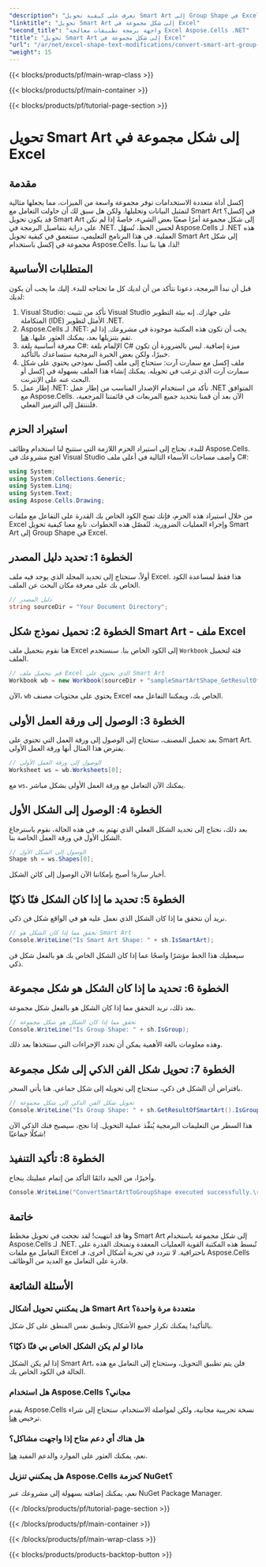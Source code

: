 ```yaml
---
"description": "تعرف على كيفية تحويل Smart Art إلى Group Shape في Excel باستخدام Aspose.Cells for .NET من خلال هذا البرنامج التعليمي خطوة بخطوة."
"linktitle": "تحويل Smart Art إلى شكل مجموعة في Excel"
"second_title": "واجهة برمجة تطبيقات معالجة Excel Aspose.Cells .NET"
"title": "تحويل Smart Art إلى شكل مجموعة في Excel"
"url": "/ar/net/excel-shape-text-modifications/convert-smart-art-group-shape-excel/"
"weight": 15
---
```


{{< blocks/products/pf/main-wrap-class >}}

{{< blocks/products/pf/main-container >}}

{{< blocks/products/pf/tutorial-page-section >}}

# تحويل Smart Art إلى شكل مجموعة في Excel

## مقدمة
إكسل أداة متعددة الاستخدامات توفر مجموعة واسعة من الميزات، مما يجعلها مثالية لتمثيل البيانات وتحليلها. ولكن هل سبق لك أن حاولت التعامل مع Smart Art في إكسل؟ قد يكون تحويل Smart Art إلى شكل مجموعة أمرًا صعبًا بعض الشيء، خاصةً إذا لم تكن على دراية بتفاصيل البرمجة في .NET. لحسن الحظ، تُسهّل Aspose.Cells لـ .NET هذه العملية. في هذا البرنامج التعليمي، سنتعمق في كيفية تحويل Smart Art إلى شكل مجموعة في إكسل باستخدام Aspose.Cells. لذا، هيا بنا نبدأ!
## المتطلبات الأساسية
قبل أن نبدأ البرمجة، دعونا نتأكد من أن لديك كل ما تحتاجه للبدء. إليك ما يجب أن يكون لديك:
1. Visual Studio: تأكد من تثبيت Visual Studio على جهازك. إنه بيئة التطوير المتكاملة (IDE) الأمثل لتطوير .NET.
2. Aspose.Cells لـ .NET: يجب أن تكون هذه المكتبة موجودة في مشروعك. إذا لم تقم بتنزيلها بعد، يمكنك العثور عليها. [هنا](https://releases.aspose.com/cells/net/).
3. معرفة أساسية بلغة C#: الإلمام بلغة C# ميزة إضافية. ليس بالضرورة أن تكون خبيرًا، ولكن بعض الخبرة البرمجية ستساعدك بالتأكيد.
4. ملف إكسل مع سمارت آرت: ستحتاج إلى ملف إكسل نموذجي يحتوي على شكل سمارت آرت الذي ترغب في تحويله. يمكنك إنشاء هذا الملف بسهولة في إكسل أو البحث عنه على الإنترنت.
5. إطار عمل .NET: تأكد من استخدام الإصدار المناسب من إطار عمل .NET المتوافق مع Aspose.Cells.
الآن بعد أن قمنا بتحديد جميع المربعات في قائمتنا المرجعية، فلننتقل إلى الترميز الفعلي.
## استيراد الحزم
للبدء، نحتاج إلى استيراد الحزم اللازمة التي ستتيح لنا استخدام وظائف Aspose.Cells. افتح مشروعك في Visual Studio وأضف مساحات الأسماء التالية في أعلى ملف C#:
```csharp
using System;
using System.Collections.Generic;
using System.Linq;
using System.Text;
using Aspose.Cells.Drawing;
```
من خلال استيراد هذه الحزم، فإنك تمنح الكود الخاص بك القدرة على التفاعل مع ملفات Excel وإجراء العمليات الضرورية.
لنُفصّل هذه الخطوات. تابع معنا كيفية تحويل Smart Art إلى Group Shape في Excel.
## الخطوة 1: تحديد دليل المصدر
أولاً، ستحتاج إلى تحديد المجلد الذي يوجد فيه ملف Excel. هذا فقط لمساعدة الكود الخاص بك على معرفة مكان البحث عن الملف.
```csharp
// دليل المصدر
string sourceDir = "Your Document Directory";
```
## الخطوة 2: تحميل نموذج شكل Smart Art - ملف Excel
هنا نقوم بتحميل ملف Excel إلى الكود الخاص بنا. سنستخدم `Workbook` فئة لتحميل الملف.
```csharp
// قم بتحميل ملف Excel الذي يحتوي على Smart Art
Workbook wb = new Workbook(sourceDir + "sampleSmartArtShape_GetResultOfSmartArt.xlsx");
```
الآن، `wb` يحتوي على محتويات مصنف Excel الخاص بك، ويمكننا التفاعل معه.
## الخطوة 3: الوصول إلى ورقة العمل الأولى
بعد تحميل المصنف، ستحتاج إلى الوصول إلى ورقة العمل التي تحتوي على Smart Art. يفترض هذا المثال أنها ورقة العمل الأولى.
```csharp
// الوصول إلى ورقة العمل الأولى
Worksheet ws = wb.Worksheets[0];
```
مع `ws`، يمكنك الآن التعامل مع ورقة العمل الأولى بشكل مباشر.
## الخطوة 4: الوصول إلى الشكل الأول
بعد ذلك، نحتاج إلى تحديد الشكل الفعلي الذي نهتم به. في هذه الحالة، نقوم باسترجاع الشكل الأول في ورقة العمل الخاصة بنا.
```csharp
// الوصول إلى الشكل الأول
Shape sh = ws.Shapes[0];
```
أخبار سارة! أصبح بإمكاننا الآن الوصول إلى كائن الشكل.
## الخطوة 5: تحديد ما إذا كان الشكل فنًا ذكيًا
نريد أن نتحقق ما إذا كان الشكل الذي نعمل عليه هو في الواقع شكل فن ذكي. 
```csharp
// تحقق مما إذا كان الشكل هو Smart Art
Console.WriteLine("Is Smart Art Shape: " + sh.IsSmartArt);
```
سيعطيك هذا الخط مؤشرًا واضحًا عما إذا كان الشكل الخاص بك هو بالفعل شكل فن ذكي.
## الخطوة 6: تحديد ما إذا كان الشكل هو شكل مجموعة
بعد ذلك، نريد التحقق مما إذا كان الشكل هو بالفعل شكل مجموعة. 
```csharp
// تحقق مما إذا كان الشكل هو شكل مجموعة
Console.WriteLine("Is Group Shape: " + sh.IsGroup);
```
وهذه معلومات بالغة الأهمية يمكن أن تحدد الإجراءات التي سنتخذها بعد ذلك.
## الخطوة 7: تحويل شكل الفن الذكي إلى شكل مجموعة
بافتراض أن الشكل فن ذكي، ستحتاج إلى تحويله إلى شكل جماعي. هنا يأتي السحر.
```csharp
// تحويل شكل الفن الذكي إلى شكل مجموعة
Console.WriteLine("Is Group Shape: " + sh.GetResultOfSmartArt().IsGroup);
```
هذا السطر من التعليمات البرمجية يُنفِّذ عملية التحويل. إذا نجح، سيصبح فنك الذكي الآن شكلًا جماعيًا!
## الخطوة 8: تأكيد التنفيذ
وأخيرًا، من الجيد دائمًا التأكد من إتمام عمليتك بنجاح.
```csharp
Console.WriteLine("ConvertSmartArtToGroupShape executed successfully.\r\n");
```

## خاتمة
وها قد انتهيت! لقد نجحت في تحويل مخطط Smart Art إلى شكل مجموعة باستخدام Aspose.Cells لـ .NET. تُبسط هذه المكتبة القوية العمليات المعقدة وتمنحك القدرة على التعامل مع ملفات Excel باحترافية. لا تتردد في تجربة أشكال أخرى، فـ Aspose.Cells قادرة على التعامل مع العديد من الوظائف. 
## الأسئلة الشائعة
### هل يمكنني تحويل أشكال Smart Art متعددة مرة واحدة؟
بالتأكيد! يمكنك تكرار جميع الأشكال وتطبيق نفس المنطق على كل شكل.
### ماذا لو لم يكن الشكل الخاص بي فنًا ذكيًا؟
إذا لم يكن الشكل Smart Art، فلن يتم تطبيق التحويل، وستحتاج إلى التعامل مع هذه الحالة في الكود الخاص بك.
### هل استخدام Aspose.Cells مجاني؟
يقدم Aspose.Cells نسخة تجريبية مجانية، ولكن لمواصلة الاستخدام، ستحتاج إلى شراء ترخيص [هنا](https://purchase.aspose.com/buy).
### هل هناك أي دعم متاح إذا واجهت مشاكل؟
نعم، يمكنك العثور على الموارد والدعم المفيد [هنا](https://forum.aspose.com/c/cells/9).
### هل يمكنني تنزيل Aspose.Cells كحزمة NuGet؟
نعم، يمكنك إضافته بسهولة إلى مشروعك عبر NuGet Package Manager.

{{< /blocks/products/pf/tutorial-page-section >}}

{{< /blocks/products/pf/main-container >}}

{{< /blocks/products/pf/main-wrap-class >}}

{{< blocks/products/products-backtop-button >}}